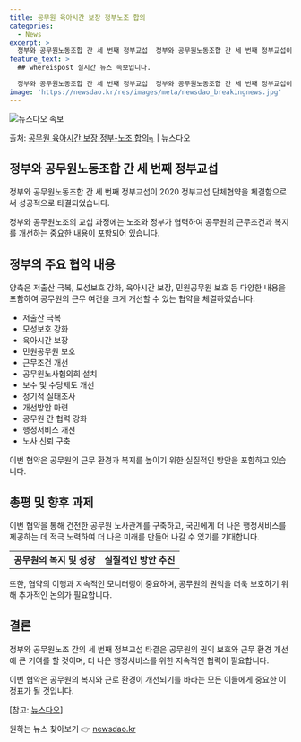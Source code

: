 ```yaml
---
title: 공무원 육아시간 보장 정부노조 합의
categories:
  - News
excerpt: >
  정부와 공무원노동조합 간 세 번째 정부교섭  정부와 공무원노동조합 간 세 번째 정부교섭이 성공적으로 타결되었…
feature_text: >
  ## whereispost 실시간 뉴스 속보입니다.

  정부와 공무원노동조합 간 세 번째 정부교섭  정부와 공무원노동조합 간 세 번째 정부교섭이 성공적으로 타결되었…
image: 'https://newsdao.kr/res/images/meta/newsdao_breakingnews.jpg'
---
```


![뉴스다오 속보](https://newsdao.kr/res/images/meta/newsdao_breakingnews.jpg)

<p>출처: <a href="https://newsdao.kr/4039" rel="dofollow">공무원 육아시간 보장 정부-노조 합의╗</a> | 뉴스다오</p>

<h2 data-ke-size="size26">정부와 공무원노동조합 간 세 번째 정부교섭</h2>
정부와 공무원노동조합 간 세 번째 정부교섭이 2020 정부교섭 단체협약을 체결함으로써 성공적으로 타결되었습니다.

<p data-ke-size="size16">정부와 공무원노조의 교섭 과정에는 노조와 정부가 협력하여 공무원의 근무조건과 복지를 개선하는 중요한 내용이 포함되어 있습니다.</p>

<h2 data-ke-size="size26">정부의 주요 협약 내용</h2>
양측은 저출산 극복, 모성보호 강화, 육아시간 보장, 민원공무원 보호 등 다양한 내용을 포함하여 공무원의 근무 여건을 크게 개선할 수 있는 협약을 체결하였습니다.

<ul>
  <li>저출산 극복</li>
  <li>모성보호 강화</li>
  <li>육아시간 보장</li>
  <li>민원공무원 보호</li>
  <li>근무조건 개선</li>
  <li>공무원노사협의회 설치</li>
  <li>보수 및 수당제도 개선</li>
  <li>정기적 실태조사</li>
  <li>개선방안 마련</li>
  <li>공무원 간 협력 강화</li>
  <li>행정서비스 개선</li>
  <li>노사 신뢰 구축</li>
</ul>

<p data-ke-size="size16">이번 협약은 공무원의 근무 환경과 복지를 높이기 위한 실질적인 방안을 포함하고 있습니다.</p>

<h2 data-ke-size="size26">총평 및 향후 과제</h2>
이번 협약을 통해 건전한 공무원 노사관계를 구축하고, 국민에게 더 나은 행정서비스를 제공하는 데 적극 노력하여 더 나은 미래를 만들어 나갈 수 있기를 기대합니다.

<table>
  <tr>
    <td style="text-align: center; height: 17px;"><b>공무원의 복지 및 성장</b></td>
    <td style="text-align: center; height: 17px;"><b>실질적인 방안 추진</b></td>
  </tr>
</table>

<p data-ke-size="size16">또한, 협약의 이행과 지속적인 모니터링이 중요하며, 공무원의 권익을 더욱 보호하기 위해 추가적인 논의가 필요합니다.</p>

<h2 data-ke-size="size26">결론</h2>
정부와 공무원노조 간의 세 번째 정부교섭 타결은 공무원의 권익 보호와 근무 환경 개선에 큰 기여를 할 것이며, 더 나은 행정서비스를 위한 지속적인 협력이 필요합니다.

<p data-ke-size="size16">이번 협약은 공무원의 복지와 근로 환경이 개선되기를 바라는 모든 이들에게 중요한 이정표가 될 것입니다.</p>

<p data-ke-size="size16">[참고: <a href="https://newsdao.kr/4039">뉴스다오</a>]</p> 

원하는 뉴스 찾아보기 👉 <a href="https://newsdao.kr" rel="dofollow">newsdao.kr</a>


